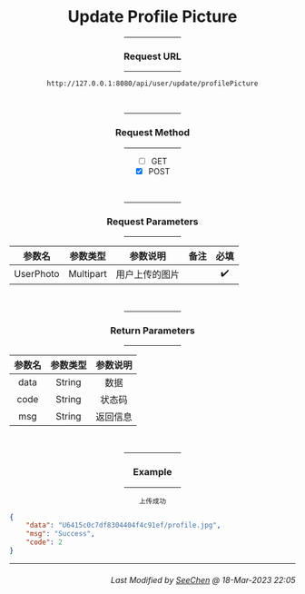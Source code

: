 <div align = "center">

# Update Profile Picture

<hr width = "20%"/>

### Request URL
<hr width = "20%"/>

`http://127.0.0.1:8080/api/user/update/profilePicture`

<br/>
<hr width = "20%"/>

### Request Method
<hr width = "20%"/>

- [ ] GET
- [X] POST

<br/>
<hr width = "20%"/>

### Request Parameters
<hr width = "20%"/>

|参数名|参数类型|参数说明|备注|必填|
|:---:|:---:|:---:|:---:|:---:|
|UserPhoto|Multipart|用户上传的图片||:heavy_check_mark:|

<br/>
<hr width = "20%"/>

### Return Parameters
<hr width = "20%"/>

|参数名|参数类型|参数说明|
|:---:|:---:|:---:|
|data|String|数据|
|code|String|状态码|
|msg|String|返回信息|

<br/>
<hr width = "20%"/>

### Example
<hr width = "20%"/>

`上传成功`
</div>


```json
{
    "data": "U6415c0c7df8304404f4c91ef/profile.jpg",
    "msg": "Success",
    "code": 2
}
```
---
<div align="right">

###### *Last Modified by [SeeChen](https://github.com/SeeChen/) @ 18-Mar-2023 22:05*
</div>